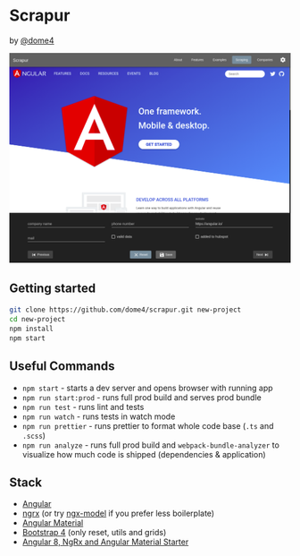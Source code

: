 # Scrapur

by [@dome4](https://github.com/dome4)

![intro](./.github/screenshot.png)

<!-- ## Table of Content

- [Live Demo](https://tomastrajan.github.io/angular-ngrx-material-starter)
- [Getting Started](#getting-started)
- [Useful Commands](#useful-commands)
- [Make It Your Own](#make-it-your-own)
- [Goals](#goals)
- [Learning Materials](#learning-materials)
- [List of Projects Built Using This Starter](https://github.com/tomastrajan/angular-ngrx-material-starter/blob/master/BUILT_WITH.md)
- [Features](#features)
- [Stack](#stack)
- [Code of Conduct](https://github.com/tomastrajan/angular-ngrx-material-starter/blob/master/CODE_OF_CONDUCT.md)
- [Contributors Guide](https://github.com/tomastrajan/angular-ngrx-material-starter/blob/master/CONTRIBUTING.md)
- [Changelog](https://github.com/tomastrajan/angular-ngrx-material-starter/blob/master/CHANGELOG.md) ( get notified about the newest releases, [follow Release Butler](https://twitter.com/releasebutler) on Twitter ) -->

## Getting started

```bash
git clone https://github.com/dome4/scrapur.git new-project
cd new-project
npm install
npm start
```

## Useful Commands

- `npm start` - starts a dev server and opens browser with running app
- `npm run start:prod` - runs full prod build and serves prod bundle
- `npm run test` - runs lint and tests
- `npm run watch` - runs tests in watch mode
- `npm run prettier` - runs prettier to format whole code base (`.ts` and `.scss`)
- `npm run analyze` - runs full prod build and `webpack-bundle-analyzer` to visualize how much code is shipped (dependencies & application)

## Stack

- [Angular](https://angular.io/)
- [ngrx](https://ngrx.io/) (or try [ngx-model](https://github.com/tomastrajan/ngx-model) if you prefer less boilerplate)
- [Angular Material](https://material.angular.io/)
- [Bootstrap 4](https://getbootstrap.com/docs/4.0/getting-started/introduction/) (only reset, utils and grids)
- [Angular 8, NgRx and Angular Material Starter](https://github.com/tomastrajan/angular-ngrx-material-starter)
